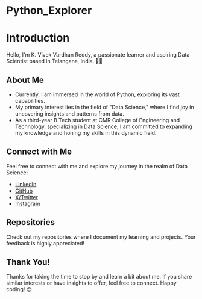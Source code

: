# Python_Explorer

# Introduction

Hello, I'm K. Vivek Vardhan Reddy, a passionate learner and aspiring Data Scientist based in Telangana, India. 👨‍💻

## About Me

- Currently, I am immersed in the world of Python, exploring its vast capabilities.
- My primary interest lies in the field of "Data Science," where I find joy in uncovering insights and patterns from data.
- As a third-year B.Tech student at CMR College of Engineering and Technology, specializing in Data Science, I am committed to expanding my knowledge and honing my skills in this dynamic field.

## Connect with Me

Feel free to connect with me and explore my journey in the realm of Data Science:

- [LinkedIn](https://www.linkedin.com/in/vivek-vardhan-kotha-b1ab30253/)
- [GitHub](https://github.com/Vivekkotha544)
- [X/Twitter](https://twitter.com/iamvivekkotha)
- [Instagram](https://www.instagram.com/iamvivekkotha)
  
## Repositories

Check out my repositories where I document my learning and projects. Your feedback is highly appreciated!

## Thank You!

Thanks for taking the time to stop by and learn a bit about me. If you share similar interests or have insights to offer, feel free to connect. Happy coding! 😊
